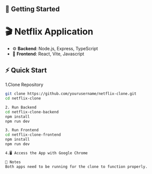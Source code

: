 ## 🚀 Getting Started

# 🎬 Netflix Application

- ⚙️ **Backend**: Node.js, Express, TypeScript
- 🎨 **Frontend**: React, Vite, Javascript

## ⚡ Quick Start

1.Clone Repository

```bash
git clone https://github.com/yourusername/netflix-clone.git
cd netflix-clone

2. Run Backend
cd netflix-clone-backend
npm install
npm run dev

3. Run Frontend
cd netflix-clone-frontend
npm install
npm run dev

4.🖥️ Access the App with Google Chrome

📌 Notes
Both apps need to be running for the clone to function properly.
